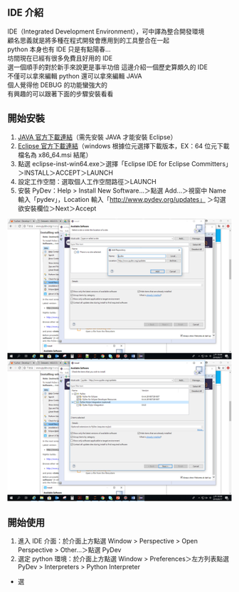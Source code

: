 ## IDE 介紹
IDE（Integrated Development Environment），可中譯為整合開發環境  
顧名思義就是將多種在程式開發會應用到的工具整合在一起  
python 本身也有 IDE 只是有點陽春...  
坊間現在已經有很多免費且好用的 IDE  
選一個順手的對於新手來說更是事半功倍
這邊介紹一個歷史算頗久的 IDE  
不僅可以拿來編輯 python 還可以拿來編輯 JAVA  
個人覺得他 DEBUG 的功能蠻強大的  
有興趣的可以跟著下面的步驟安裝看看  

## 開始安裝
1. [JAVA 官方下載連結](https://github.com/ojdkbuild/ojdkbuild/blob/master/README.md)（需先安裝 JAVA 才能安裝 Eclipse）  
2. [Eclipse 官方下載連結](https://www.eclipse.org/downloads/)（windows 根據位元選擇下載版本，EX：64 位元下載檔名為 x86_64.msi 結尾）  
3. 點選 eclipse-inst-win64.exe＞選擇「Eclipse IDE for Eclipse Committers」＞INSTALL＞ACCEPT＞LAUNCH
4. 設定工作空間：選取個人工作空間路徑＞LAUNCH
5. 安裝 PyDev：Help > Install New Software...＞點選 Add...＞視窗中 Name 輸入「pydev」，Location 輸入「http://www.pydev.org/updates」 ＞勾選欲安裝欄位＞Next＞Accept  
  
![](https://github.com/yuning-lin/EnvironmentSetup/blob/main/SetUpPic/install_pydev.png)![](https://github.com/yuning-lin/EnvironmentSetup/blob/main/SetUpPic/optional_columns.png)

## 開始使用
1. 進入 IDE 介面：於介面上方點選 Window > Perspective > Open Perspective > Other…＞點選 PyDev
2. 選定 python 環境：於介面上方點選 Window > Preferences＞左方列表點選 PyDev > Interpreters > Python Interpreter
  * 選
